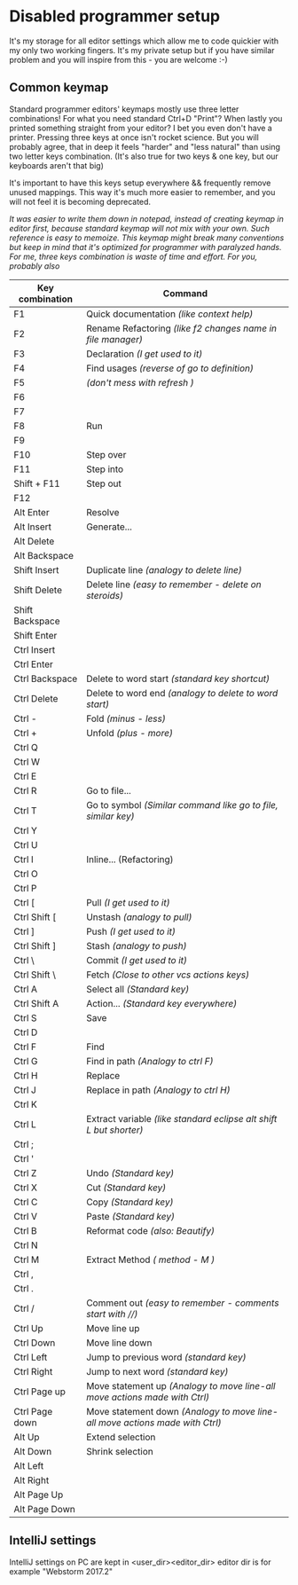 # Disabled programmer setup
It's my storage for all editor settings which allow me to code quickier with my only two working fingers.
It's my private setup but if you have similar problem and you will inspire from this - you are welcome :-)

## Common keymap
Standard programmer editors' keymaps mostly use three letter combinations!
For what you need standard Ctrl+D "Print"? When lastly you printed something straight from your editor? I bet you even don't have a printer.
Pressing three keys at once isn't rocket science. But you will probably agree, that in deep it feels "harder" and "less natural" than using two letter keys combination. (It's also true for two keys & one key, but our keyboards aren't that big)

It's important to have this keys setup everywhere && frequently remove unused mappings. This way it's much more easier to remember, and you will not feel it is becoming deprecated.

*It was easier to write them down in notepad, instead of creating keymap in editor first, because standard keymap will not mix with your own. Such reference is easy to memoize. This keymap might break many conventions but keep in mind that it's optimized for programmer with paralyzed hands. For me, three keys combination is waste of time and effort. For you, probably also*



|Key combination| Command                                                       |
|---------------|---------------------------------------------------------------|
| F1            | Quick documentation *(like context help)*                     |
| F2            | Rename Refactoring *(like f2 changes name in file manager)*   |
| F3            | Declaration *(I get used to it)*                              |
| F4            | Find usages *(reverse of go to definition)*                   |
| F5            | *(don't mess with refresh )*                                  |
| F6            |                                                               |
| F7            |                                                               |
| F8            | Run                                                           |
| F9            |                                                               |
| F10           | Step over                                                     |
| F11           | Step into                                                     |
| Shift + F11   | Step out                                                      |
| F12           |                                                               |
| Alt Enter     | Resolve  |
| Alt Insert    | Generate...  |
| Alt Delete |   |
| Alt Backspace  |   |
| Shift Insert  | Duplicate line *(analogy to delete line)*                     |
| Shift Delete  | Delete line *(easy to remember - delete on steroids)*         |
| Shift Backspace|  |
| Shift Enter   |  |
| Ctrl Insert   |  |
| Ctrl Enter    | |
| Ctrl Backspace| Delete to word start *(standard key shortcut)*                |
| Ctrl Delete   | Delete to word end *(analogy to delete to word start)*        |
| Ctrl -        | Fold *(minus - less)*                                         |
| Ctrl +        | Unfold *(plus - more)*                                        |
| Ctrl Q        |                                                               |
| Ctrl W        |                                                               |
| Ctrl E        |                                                               |
| Ctrl R        | Go to file...                                                 |
| Ctrl T        | Go to symbol *(Similar command like go to file, similar key)* |
| Ctrl Y        |                                                               |
| Ctrl U        |                                                               |
| Ctrl I        | Inline... (Refactoring)                                            |
| Ctrl O        |                                                               |
| Ctrl P        |                                                               |
| Ctrl \[       | Pull *(I get used to it)*                   |
| Ctrl Shift \[ | Unstash *(analogy to pull)*                   |
| Ctrl \]       | Push *(I get used to it)*                   |
| Ctrl Shift \] | Stash *(analogy to push)*                   |
| Ctrl \\       | Commit *(I get used to it)*                   |
| Ctrl Shift \\ | Fetch *(Close to other vcs actions keys)*                   |
| Ctrl A        | Select all *(Standard key)*                 |
| Ctrl Shift A  | Action... *(Standard key everywhere)*                   |
| Ctrl S        | Save                   |
| Ctrl D        |                   |
| Ctrl F        | Find                   |
| Ctrl G        | Find in path *(Analogy to ctrl F)*                   |
| Ctrl H        | Replace                   |
| Ctrl J        | Replace in path *(Analogy to ctrl H)*                   |
| Ctrl K        |                   |
| Ctrl L        | Extract variable *(like standard eclipse alt shift L but shorter)*                   |
| Ctrl ;        |                   |
| Ctrl '        |                   |
| Ctrl Z        | Undo *(Standard key)*                    |
| Ctrl X        | Cut *(Standard key)*                    |
| Ctrl C        | Copy *(Standard key)*                    |
| Ctrl V        | Paste *(Standard key)*                   |
| Ctrl B        | Reformat code *(also: Beautify)*                   |
| Ctrl N        | |
| Ctrl M        | Extract Method *( method - M )* |                              |
| Ctrl ,        |                               |
| Ctrl .        |                               |
| Ctrl /        | Comment out  *(easy to remember - comments start with //)*                                |
| Ctrl Up       | Move line up                               |
| Ctrl Down     | Move line down                               |
| Ctrl Left     | Jump to previous word *(standard key)*                            |
| Ctrl Right    | Jump to next word *(standard key)*                              |
| Ctrl Page up  | Move statement up  *(Analogy to move line-all move actions made with Ctrl)*                                |
| Ctrl Page down| Move statement down *(Analogy to move line-all move actions made with Ctrl)*                             |
| Alt Up        | Extend selection                               |
| Alt Down      | Shrink selection                               |
| Alt Left      |   |
| Alt Right     |   |
| Alt Page Up   |   |
| Alt Page Down |   |

## IntelliJ settings
IntelliJ settings on PC are kept in <user_dir>\<editor_dir>
editor dir is for example "Webstorm 2017.2"
